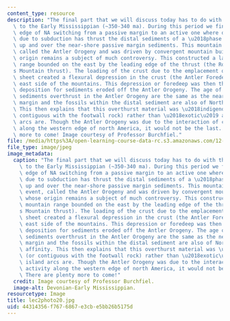 ```yaml
---
content_type: resource
description: "The final part that we will discuss today has to do with the End Devonian\
  \ to the Early Mississippian (~350-340 ma). During this period we find the western\
  \ edge of NA switching from a passive margin to an active one where deformation\
  \ due to subduction has thrust the distal sediments of a \u2018phase 2\u2019 age\
  \ up and over the near-shore passive margin sediments. This mountain building event,\
  \ called the Antler Orogeny and was driven by convergent mountain building whose\
  \ origin remains a subject of much controversy. This constructed a large mountain\
  \ range bounded on the east by the leading edge of the thrust (the Robert\u2019\
  s Mountain thrust). The loading of the crust due to the emplacement of the thrust\
  \ sheet created a flexural depression in the crust (the Antler Foredeep) on the\
  \ east side of the mountains. This depression or foredeep was then the locus of\
  \ deposition for sediments eroded off the Antler Orogeny. The age of the distal\
  \ sediments overthrust in the Antler Orogeny are the same as the near shore passive\
  \ margin and the fossils within the distal sediment are also of North American affinity.\
  \ This then explains that this overthurst material was \u2018indigenous\u2019 (or\
  \ contiguous with the footwall rock) rather than \u2018exotic\u2019 as the island\
  \ arcs are. Though the Antler Orogeny was due to the interaction of convergent activity\
  \ along the western edge of north America, it would not be the last. There are plenty\
  \ more to come! Image courtesy of Professor Burchfiel."
file: /media/https%3A/open-learning-course-data-rc.s3.amazonaws.com/12-114-field-geology-i-fall-2005/44314356f7676867e3cbe5bb26b5175d_lec2photo20.jpg
file_type: image/jpeg
image_metadata:
  caption: "The final part that we will discuss today has to do with the End Devonian\
    \ to the Early Mississippian (~350-340 ma). During this period we find the western\
    \ edge of NA switching from a passive margin to an active one where deformation\
    \ due to subduction has thrust the distal sediments of a \u2018phase 2\u2019 age\
    \ up and over the near-shore passive margin sediments. This mountain building\
    \ event, called the Antler Orogeny and was driven by convergent mountain building\
    \ whose origin remains a subject of much controversy. This constructed a large\
    \ mountain range bounded on the east by the leading edge of the thrust (the Robert\u2019\
    s Mountain thrust). The loading of the crust due to the emplacement of the thrust\
    \ sheet created a flexural depression in the crust (the Antler Foredeep) on the\
    \ east side of the mountains. This depression or foredeep was then the locus of\
    \ deposition for sediments eroded off the Antler Orogeny. The age of the distal\
    \ sediments overthrust in the Antler Orogeny are the same as the near shore passive\
    \ margin and the fossils within the distal sediment are also of North American\
    \ affinity. This then explains that this overthurst material was \u2018indigenous\u2019\
    \ (or contiguous with the footwall rock) rather than \u2018exotic\u2019 as the\
    \ island arcs are. Though the Antler Orogeny was due to the interaction of convergent\
    \ activity along the western edge of north America, it would not be the last.\
    \ There are plenty more to come!"
  credit: Image courtesy of Professor Burchfiel.
  image-alt: Devonian-Early Mississippian.
resourcetype: Image
title: lec2photo20.jpg
uid: 44314356-f767-6867-e3cb-e5bb26b5175d
---
```

